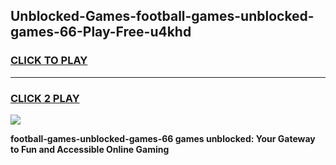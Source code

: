 
## Unblocked-Games-football-games-unblocked-games-66-Play-Free-u4khd
<h3>
<a href="https://premium76.site?title=football-games-unblocked-games-66&ref=18A">CLICK TO PLAY</a></h3>
<hr>

<h3>
<a href="https://premium76.site?title=football-games-unblocked-games-66&ref=18A">CLICK 2 PLAY</a>
  
</h3>

<a href="https://premium76.site?title=football-games-unblocked-games-66&ref=18A"><img src="https://clearcache.store/games.png"></a>


**football-games-unblocked-games-66 games unblocked: Your Gateway to Fun and Accessible Online Gaming**
